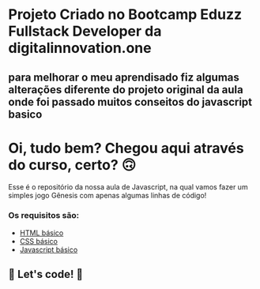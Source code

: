 # Projeto Criado no Bootcamp Eduzz Fullstack Developer da digitalinnovation.one
## para melhorar o meu aprendisado fiz algumas alterações diferente do projeto original da aula onde foi passado muitos conseitos do javascript basico 

# Oi, tudo bem? Chegou aqui através do curso, certo? 🙃

Esse é o repositório da nossa aula de Javascript, na qual vamos fazer um simples jogo Gênesis com apenas algumas linhas de código! 

### Os requisitos são:

* [HTML básico](https://www.w3schools.com/html/)
* [CSS básico](https://developer.mozilla.org/pt-BR/docs/Web/CSS)
* [Javascript básico](https://developer.mozilla.org/pt-BR/docs/Web/JavaScript)
 


## 🚀 Let's code! 🚀
